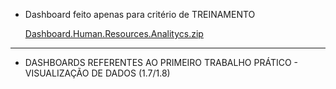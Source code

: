 - Dashboard feito apenas para critério de TREINAMENTO

  [Dashboard.Human.Resources.Analitycs.zip](https://github.com/IsacMonteiro/VDD/files/11202736/Dashboard.Human.Resources.Analitycs.zip)

----------------------------------------------------------------------------------------------------------------------------------------------------------------

- DASHBOARDS REFERENTES AO PRIMEIRO TRABALHO PRÁTICO - VISUALIZAÇÃO DE DADOS (1.7/1.8)

